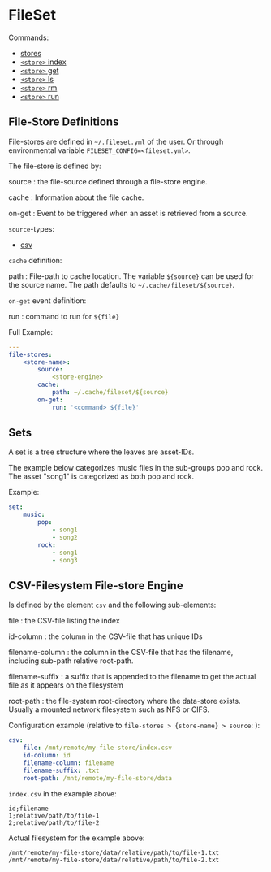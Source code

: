 FileSet
=======

Commands:

* [stores](commands/stores.md)
* [`<store>` index](commands/index.md)
* [`<store>` get](commands/get.md)
* [`<store>` ls](commands/ls.md)
* [`<store>` rm](commands/rm.md)
* [`<store>` run](commands/run.md)

File-Store Definitions
----------------------

File-stores are defined in `~/.fileset.yml` of the user. Or through environmental variable `FILESET_CONFIG=<fileset.yml>`.

The file-store is defined by:

source
: the file-source defined through a file-store engine.

cache
: Information about the file cache.

on-get
: Event to be triggered when an asset is retrieved from a source.

`source`-types:

* [csv](#csv-filesystem-file-store-engine)

`cache` definition:

path
: File-path to cache location. The variable `${source}` can be used for the source name.
  The path defaults to `~/.cache/fileset/${source}`.

`on-get` event definition:

run
: command to run for `${file}`

Full Example:

```yaml
---
file-stores:
    <store-name>:
        source:
            <store-engine>
        cache:
            path: ~/.cache/fileset/${source}
        on-get:
            run: '<command> ${file}'
```

Sets
----

A set is a tree structure where the leaves are asset-IDs.

The example below categorizes music files in the sub-groups pop and rock.
The asset "song1" is categorized as both pop and rock.

Example:

```yaml
set:
    music:
        pop:
            - song1
            - song2
        rock:
            - song1
            - song3
```

CSV-Filesystem File-store Engine
--------------------------------

Is defined by the element `csv` and the following sub-elements:

file
: the CSV-file listing the index

id-column
: the column in the CSV-file that has unique IDs

filename-column
: the column in the CSV-file that has the filename, including sub-path relative root-path.

filename-suffix
: a suffix that is appended to the filename to get the actual file as it appears on the filesystem

root-path
: the file-system root-directory where the data-store exists. Usually a mounted network filesystem such as NFS or CIFS.

Configuration example (relative to `file-stores > {store-name} > source`: ):

```yaml
csv:
    file: /mnt/remote/my-file-store/index.csv
    id-column: id
    filename-column: filename
    filename-suffix: .txt
    root-path: /mnt/remote/my-file-store/data
```

`index.csv` in the example above:

```csv
id;filename
1;relative/path/to/file-1
2;relative/path/to/file-2
```

Actual filesystem for the example above:

```console
/mnt/remote/my-file-store/data/relative/path/to/file-1.txt
/mnt/remote/my-file-store/data/relative/path/to/file-2.txt
```
